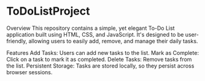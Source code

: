 # ToDoListProject

Overview
This repository contains a simple, yet elegant To-Do List application built using HTML, CSS, and JavaScript. It's designed to be user-friendly, allowing users to easily add, remove, and manage their daily tasks.

Features
Add Tasks: Users can add new tasks to the list.
Mark as Complete: Click on a task to mark it as completed.
Delete Tasks: Remove tasks from the list.
Persistent Storage: Tasks are stored locally, so they persist across browser sessions.

